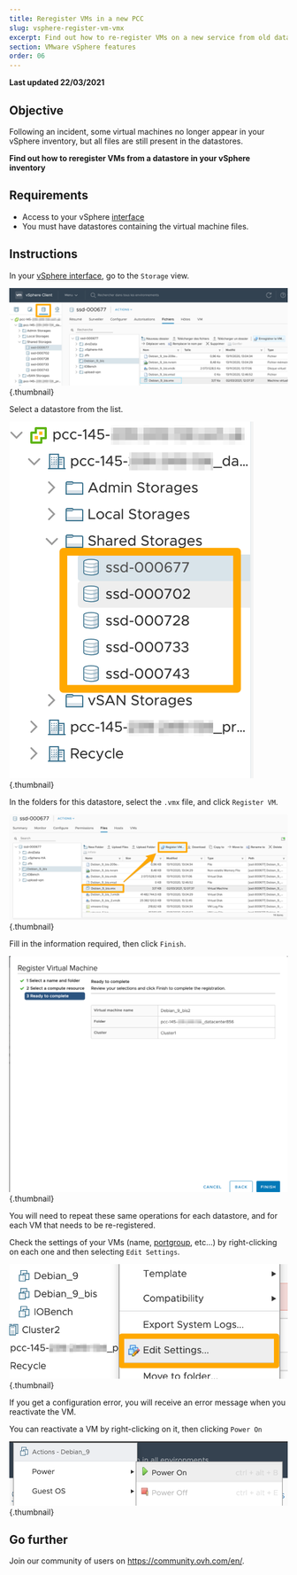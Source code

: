 ```yaml
---
title: Reregister VMs in a new PCC
slug: vsphere-register-vm-vmx
excerpt: Find out how to re-register VMs on a new service from old datastores
section: VMware vSphere features
order: 06
---
```


**Last updated 22/03/2021**

## Objective

Following an incident, some virtual machines no longer appear in your vSphere inventory, but all files are still present in the datastores.

**Find out how to reregister VMs from a datastore in your vSphere inventory**

## Requirements

- Access to your vSphere [interface](../login-vsphere-interface/)
- You must have datastores containing the virtual machine files.

## Instructions

In your [vSphere interface](../login-vsphere-interface/), go to the `Storage` view.

![storage view](images/restore-vm-01.png){.thumbnail}

Select a datastore from the list.

![select datastore](images/restore-vm-02.png){.thumbnail}

In the folders for this datastore, select the `.vmx` file, and click `Register VM`.

![reregister VM](images/restore-vm-03.png){.thumbnail}

Fill in the information required, then click `Finish`.

![enregistrer VM](images/restore-vm-04.png){.thumbnail}

You will need to repeat these same operations for each datastore, and for each VM that needs to be re-registered.

Check the settings of your VMs (name, [portgroup](../creation-vlan-vxlan/), etc...) by right-clicking on each one and then selecting `Edit Settings`.

![change](images/restore-vm-06.png){.thumbnail}

If you get a configuration error, you will receive an error message when you reactivate the VM.

You can reactivate a VM by right-clicking on it, then clicking `Power On`

![enregistrer VM](images/restore-vm-05.png){.thumbnail}

## Go further

Join our community of users on <https://community.ovh.com/en/>.
